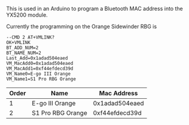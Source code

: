 This is used in an Arduino to program a Bluetooth MAC address into the YX5200 module.

Currently the programming on the Orange Sidewinder RBG is<br>
```
--CMD 2 AT+VMLINK?
OK+VMLINK
BT_ADD_NUM=2
BT_NAME_NUM=2
Last_Add=0x1adad504eaed
VM_MacAdd0=0x1adad504eaed
VM_MacAdd1=0xf44efdecd39d
VM_Name0=E-go III Orange
VM_Name1=S1 Pro RBG Orange
```

| Order | Name | Mac Address |
| --- | --- | --- |
| 1 | E-go III Orange | 0x1adad504eaed |
| 2 | S1 Pro RBG Orange | 0xf44efdecd39d |
